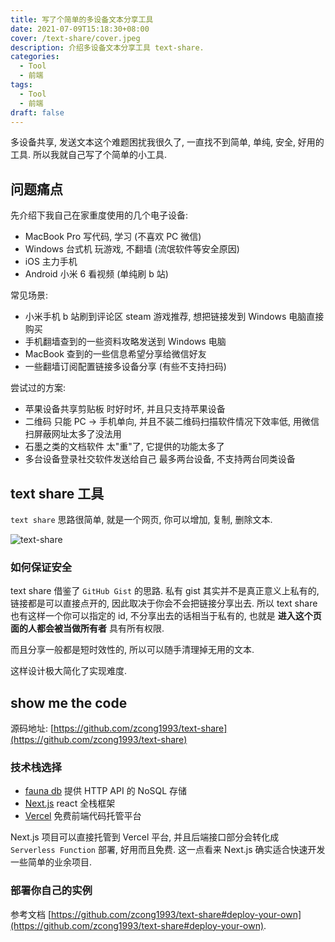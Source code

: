 ```yaml
---
title: 写了个简单的多设备文本分享工具
date: 2021-07-09T15:18:30+08:00
cover: /text-share/cover.jpeg
description: 介绍多设备文本分享工具 text-share.
categories:
  - Tool
  - 前端
tags:
  - Tool
  - 前端
draft: false
---
```


多设备共享, 发送文本这个难题困扰我很久了, 一直找不到简单, 单纯, 安全, 好用的工具. 所以我就自己写了个简单的小工具.

<!--more-->

## 问题痛点

先介绍下我自己在家重度使用的几个电子设备:

- MacBook Pro 写代码, 学习 (不喜欢 PC 微信)
- Windows 台式机 玩游戏, 不翻墙 (流氓软件等安全原因)
- iOS 主力手机
- Android 小米 6 看视频 (单纯刷 b 站)

常见场景:

- 小米手机 b 站刷到评论区 steam 游戏推荐, 想把链接发到 Windows 电脑直接购买
- 手机翻墙查到的一些资料攻略发送到 Windows 电脑
- MacBook 查到的一些信息希望分享给微信好友
- 一些翻墙订阅配置链接多设备分享 (有些不支持扫码)

尝试过的方案:

- 苹果设备共享剪贴板 时好时坏, 并且只支持苹果设备
- 二维码 只能 PC -> 手机单向, 并且不装二维码扫描软件情况下效率低, 用微信扫屏蔽网址太多了没法用
- 石墨之类的文档软件 太"重"了, 它提供的功能太多了
- 多台设备登录社交软件发送给自己 最多两台设备, 不支持两台同类设备

## text share 工具

`text share` 思路很简单, 就是一个网页, 你可以增加, 复制, 删除文本.

![text-share](/text-share/show.png)

### 如何保证安全

text share 借鉴了 `GitHub Gist` 的思路. 私有 gist 其实并不是真正意义上私有的, 链接都是可以直接点开的, 因此取决于你会不会把链接分享出去. 所以 text share 也有这样一个你可以指定的 id, 不分享出去的话相当于私有的, 也就是 **进入这个页面的人都会被当做所有者** 具有所有权限.

而且分享一般都是短时效性的, 所以可以随手清理掉无用的文本.

这样设计极大简化了实现难度.

## show me the code

源码地址: [https://github.com/zcong1993/text-share](https://github.com/zcong1993/text-share)

### 技术栈选择

- [fauna db](https://fauna.com) 提供 HTTP API 的 NoSQL 存储
- [Next.js](https://nextjs.org) react 全栈框架
- [Vercel](https://vercel.com) 免费前端代码托管平台

Next.js 项目可以直接托管到 Vercel 平台, 并且后端接口部分会转化成 `Serverless Function` 部署, 好用而且免费. 这一点看来 Next.js 确实适合快速开发一些简单的业余项目.

### 部署你自己的实例

参考文档 [https://github.com/zcong1993/text-share#deploy-your-own](https://github.com/zcong1993/text-share#deploy-your-own).
